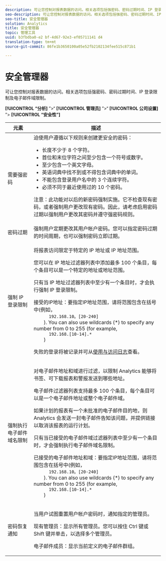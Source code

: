```yaml
---
description: 可让您控制对报表数据的访问。相关选项包括强密码、密码过期时间、IP 登录限制及电子邮件域限制。
seo-description: 可让您控制对报表数据的访问。相关选项包括强密码、密码过期时间、IP 登录限制及电子邮件域限制。
seo-title: 安全管理器
solution: Analytics
title: 安全管理器
topic: 管理工具
uuid: b3fbdba0-e2 bf-4d67-92e3-ef05711141 d4
translation-type: tm+mt
source-git-commit: 86fe1b3650100a05e52fb2102134fee515c871b1

---
```



# 安全管理器

可让您控制对报表数据的访问。相关选项包括强密码、密码过期时间、IP 登录限制及电子邮件域限制。

**[!UICONTROL “分析]** ”&gt;“ **[!UICONTROL 管理员]** ”&gt;“ **[!UICONTROL 公司设置]** ”&gt; **[!UICONTROL “安全性”]**

<table id="table_F1AD9DE5094A4FC2B9DA8D01198F944B"> 
 <thead> 
  <tr> 
   <th colname="col1" class="entry"> 元素 </th> 
   <th colname="col2" class="entry"> 描述 </th> 
  </tr> 
 </thead>
 <tbody> 
  <tr> 
   <td colname="col1"> <span class="wintitle"> 需要强密码 </span> </td> 
   <td colname="col2">迫使用户遵循以下规则来创建更安全的密码： 
    <ul id="ul_100CC57EB4374DAA87B2074BA8B46F26"> 
     <li id="li_4D9102C361044FADBC14402A8398F2F3">长度不少于 8 个字符。 </li> 
     <li id="li_AFE9568C14894E93BFDFDC84DCD2838D">首位和末位字符之间至少包含一个符号或数字。 </li> 
     <li id="li_ECA05BEF7BFD4430B09D4A953B41D2A6">至少包含一个英文字母。 </li> 
     <li id="li_6928045588E94E28851BB15991C8D51E">英语词典中找不到或不得包含词典中的单词。 </li> 
     <li id="li_C3DD4608CA6F43E4B1E4FCFC6D116371">不能包含登录用户名中的 3 个连续字符。 </li> 
     <li id="li_687838CA01B94EE29EF4C09F485C5537">必须不同于最近使用过的 10 个密码。 </li> 
    </ul> <p>注意：此功能对以后的新密码强制实施。它不检查现有密码，或者强制用户更改现有密码。因此，请考虑启用密码过期以强制用户更改其密码并遵守强密码规则。 </p> </td> 
  </tr> 
  <tr> 
   <td colname="col1"> <span class="wintitle"> 密码过期</span> </td> 
   <td colname="col2"> 强制用户定期更改其用户帐户密码。您可以指定密码过期的时间周期，也可以强制密码立即过期。 </td> 
  </tr> 
  <tr> 
   <td colname="col1"> <span class="wintitle"> 强制 IP 登录限制</span> </td> 
   <td colname="col2"> <p>将报表访问限定于特定的 IP 地址或 IP 地址范围。 </p> <p>您可以在 IP 地址过滤器列表中添加最多 100 个条目，每个条目可以是一个特定的地址或地址范围。 </p> <p> 只有当 IP 地址过滤器列表中至少有一个条目时，才会执行<span class="wintitle">强制 IP 登录限制</span>。 </p> <p> <span class="uicontrol"> 接受的IP地址</span>：要指定IP地址范围，请将范围包含在括号中(例如，
    <code>
      192.168.10。[20-240]
    </code>). You can also use wildcards (*) to specify any number from 0 to 255 (for example, 
    <code>
      192.168.[10-14].*
    </code>) </p> <p>失败的登录将被记录并可从<a href="../../admin/admin/logs.md#section_6FBAF92D9EA244809C45A78A2F0A7232" format="dita" scope="local">使用与访问日志</a>查看。 </p> </td> 
  </tr> 
  <tr> 
   <td colname="col1"> <span class="wintitle"> 强制执行电子邮件域名限制</span> </td> 
   <td colname="col2"> <p>对电子邮件地址和域进行过滤，以限制 Analytics 能够将书签、可下载报表和警报发送到哪些地址。 </p> <p>电子邮件过滤器列表支持最多 100 个条目，每个条目可以是一个电子邮件地址或整个电子邮件域。 </p> <p>如果计划的报表有一个未批准的电子邮件目的地，则 Analytics 会发送一封电子邮件告知该问题，并提供链接以取消该报表的运行计划。 </p> <p> 只有当<span class="wintitle">已接受的电子邮件域过滤器</span>列表中至少有一个条目时，才会<span class="wintitle">强制执行电子邮件域名限制</span>。 </p> <p> <span class="uicontrol"> 已接受的电子邮件地址和域</span>：要指定IP地址范围，请将范围包含在括号中(例如，
    <code>
      192.168.10。[20-240]
    </code>). You can also use wildcards (*) to specify any number from 0 to 255 (for example, 
    <code>
      192.168.[10-14].*
    </code>) </p> </td> 
  </tr> 
  <tr> 
   <td colname="col1"> <span class="wintitle"> 密码恢复通知</span> </td> 
   <td colname="col2"> <p>当用户试图重置用户帐户密码时，通知指定的管理员。 </p> <p> <span class="uicontrol">现有管理员</span>：显示所有管理员。您可以按住 Ctrl 键或 Shift 键并单击，以选择多个管理员。 </p> <p> <span class="uicontrol">电子邮件成员：</span>显示当前定义的电子邮件群组。 </p> </td> 
  </tr> 
 </tbody> 
</table>

